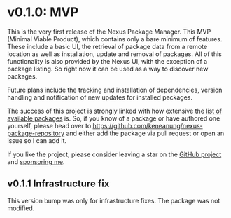 # v0.1.0: MVP

This is the very first release of the Nexus Package Manager. This MVP (Minimal Viable Product), which contains only a bare minimum of features. These include a basic UI, the retrieval of package data from a remote location as well as installation, update and removal of packages. All of this functionality is also provided by the Nexus UI, with the exception of a package listing. So right now it can be used as a way to discover new packages.

Future plans include the tracking and installation of dependencies, version handling and notification of new updates for installed packages.

The success of this project is strongly linked with how extensive the [list of available packages](https://keneanung.github.io/nexus-package-repository/) is. So, if you know of a package or have authored one yourself, please head over to <https://github.com/keneanung/nexus-package-repository> and either add the package via pull request or open an issue so I can add it.

If you like the project, please consider leaving a star on the [GitHub project](https://github.com/keneanung/nexus-package-manager) and [sponsoring me](https://github.com/sponsors/keneanung).

## v0.1.1 Infrastructure fix

This version bump was only for infrastructure fixes. The package was not modified.
